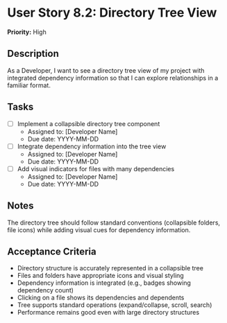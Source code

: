 # User Story 8.2: Directory Tree View

**Priority:** High

## Description
As a Developer, I want to see a directory tree view of my project with integrated dependency information so that I can explore relationships in a familiar format.

## Tasks
- [ ] Implement a collapsible directory tree component
  - Assigned to: [Developer Name]
  - Due date: YYYY-MM-DD
- [ ] Integrate dependency information into the tree view
  - Assigned to: [Developer Name]
  - Due date: YYYY-MM-DD
- [ ] Add visual indicators for files with many dependencies
  - Assigned to: [Developer Name]
  - Due date: YYYY-MM-DD

## Notes
The directory tree should follow standard conventions (collapsible folders, file icons) while adding visual cues for dependency information.

## Acceptance Criteria
- Directory structure is accurately represented in a collapsible tree
- Files and folders have appropriate icons and visual styling
- Dependency information is integrated (e.g., badges showing dependency count)
- Clicking on a file shows its dependencies and dependents
- Tree supports standard operations (expand/collapse, scroll, search)
- Performance remains good even with large directory structures